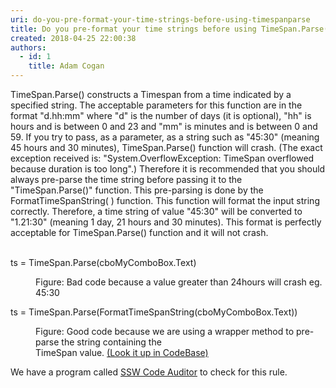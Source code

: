 ```yaml
---
uri: do-you-pre-format-your-time-strings-before-using-timespanparse
title: Do you pre-format your time strings before using TimeSpan.Parse()?
created: 2018-04-25 22:00:38
authors:
  - id: 1
    title: Adam Cogan
---
```





<span class='intro'> TimeSpan.Parse() constructs a Timespan from a time indicated by a specified string. The acceptable parameters for this function are in the format &quot;d.hh&#58;mm&quot; where &quot;d&quot; is the number of days (it is optional), &quot;hh&quot; is hours and is between 0 and 23 and &quot;mm&quot; is minutes and is between 0 and 59. If you try to pass, as a parameter, as a string such as &quot;45&#58;30&quot; (meaning 45 hours and 30 minutes), TimeSpan.Parse() function will crash. (The exact exception received is&#58; &quot;System.OverflowException&#58; TimeSpan overflowed because duration is too long&quot;.) Therefore it is recommended that you should always pre-parse the time string before passing it to the &quot;TimeSpan.Parse()&quot; function. This pre-parsing is done by the FormatTimeSpanString( ) function. This function will format the input string correctly. Therefore, a time string of value &quot;45&#58;30&quot; will be converted to &quot;1.21&#58;30&quot; (meaning 1 day, 21 hours and 30 minutes). This format is perfectly acceptable for TimeSpan.Parse() function and it will not crash.<br>​<br> </span>

<p class="ssw15-rteElement-CodeArea">​ts = TimeSpan.Parse(cboMyComboBox.Text)<br></p><dd class="ssw15-rteElement-FigureBad">Figure&#58; Bad code because a value greater than 24hours will crash eg. 45&#58;30<br></dd><p class="ssw15-rteElement-CodeArea">ts = TimeSpan.Parse(FormatTimeSpanString(cboMyComboBox.Text))​<br></p><dd class="ssw15-rteElement-FigureGood">
   Figure&#58; Good code because we are using a wrapper method to pre-parse the string containing the&#160;<br>TimeSpan value.&#160;<a href="https&#58;//www.ssw.com.au/ssw/Standards/Rules/RulestoBetterCode.aspx#">(Look it up in CodeBase)</a>​<br></dd><p class="ssw15-rteElement-YellowBorderBox">We have a program called&#160;<a href="https&#58;//www.ssw.com.au/ssw/CodeAuditor/Rules.aspx#TimeSpan">SSW Code Auditor</a>&#160;to check for this rule.<br></p>
​<br>



